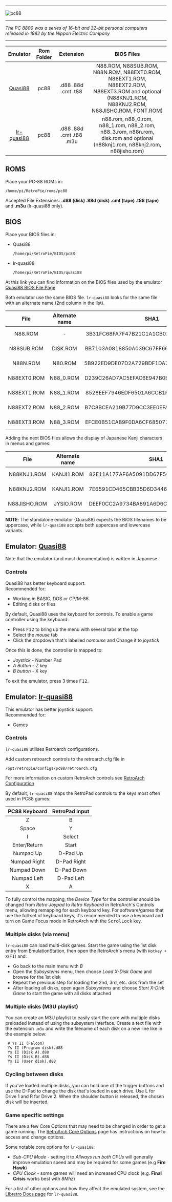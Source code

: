 ***
![pc88](https://user-images.githubusercontent.com/22881403/28556421-e25cde4e-70cb-11e7-9d82-39143d32bf2c.png)
***
_The PC 8800 was a series of 16-bit and 32-bit personal computers released in 1982 by the Nippon Electric Company_
***

| Emulator | Rom Folder | Extension | BIOS Files |
| :---: | :---: | :---: | :---: |
| [Quasi88](https://www.eonet.ne.jp/~showtime/quasi88/) | pc88  | .d88 .88d .cmt .t88 | N88.ROM, N88SUB.ROM, N88N.ROM, N88EXT0.ROM, N88EXT1.ROM, N88EXT2.ROM, N88EXT3.ROM and optional (N88KNJ1.ROM, N88KNJ2.ROM, N88JISHO.ROM, FONT.ROM) |
| [lr-quasi88](https://github.com/libretro/quasi88-libretro) | pc88 | .d88 .88d .cmt .t88 .m3u | n88.rom, n88_0.rom, n88_1.rom, n88_2.rom, n88_3.rom, n88n.rom, disk.rom and optional (n88knj1.rom, n88knj2.rom, n88jisho.rom) |


## ROMS

Place your PC-88 ROMs in:
```
/home/pi/RetroPie/roms/pc88
```

Accepted File Extensions: **.d88 (disk) .88d (disk) .cmt (tape) .t88 (tape)** and **.m3u** (lr-quasi88 only).

## BIOS

Place your BIOS files in:

* Quasi88
    ````
    /home/pi/RetroPie/BIOS/pc88
    ````
* lr-quasi88 
    ````
    /home/pi/RetroPie/BIOS/quasi88
    ````

At this link you can find information on the BIOS files used by the emulator
[Quasi88 BIOS File Page](https://translate.google.com/translate?sl=auto&tl=en&js=y&prev=_t&ie=UTF-8&u=https%3A%2F%2Fwww.eonet.ne.jp%2F~showtime%2Fquasi88%2Fmemo%2From.html&edit-text=)

Both emulator use the same BIOS file. `lr-quasi88` looks for the same file with an alternate name (2nd column in the list).
 
| File | Alternate name | SHA1 | CRC32 | Size |
| :--: | :--: |:--: | :--: | :--: |
| N88.ROM     | - |  3B31FC68FA7F47B21C1A1CB027B86B9E87AFBFFF | A0FC0473 | 32 KB |
| N88SUB.ROM  | DISK.ROM | BB7103A0818850A039C67FF666A31CE49A8D516F | 2158D307 | 2 KB |
| N88N.ROM    | N80.ROM | 5B922ED9DE07D2A729BDF1DA7B57C50DDF08809A | 27E1857D | 32 KB |
| N88EXT0.ROM | N88_0.ROM | D239C26AD7AC5EFAC6E947B0E9549B1534AA970D | 710A63EC | 8 KB |
| N88EXT1.ROM | N88_1.ROM | 8528EEF7946EDF6501A6CCB1F416B60C64EFAC7C | C0BD2AA6 | 8 KB |
| N88EXT2.ROM | N88_2.ROM | B7C8BCEA219B77D9CC3EE0EFAFE343CC307425D1 | AF2B6EFA | 8 KB |
| N88EXT3.ROM | N88_3.ROM | EFCE0B51CAB9F0DA6CF68507757F1245A2867A72 | 7713C519 | 8 KB |

Adding the next BIOS files allows the display of Japanese Kanji characters in menus and games:

| File | Alternate name | SHA1 | CRC32 | Size |
| :--: | :--: | :--: | :--: | :--: |
| N88KNJ1.ROM | KANJI1.ROM | 82E11A177AF6A5091DD67F50A2F4BAFDA84D6556 | 6178BD43 | 128 KB |
| N88KNJ2.ROM | KANJI1.ROM | 7E6591CD465CBB35D6D3446C5A83B46D30FAFE95 | 154803CC | 128 KB |
| N88JISHO.ROM | JYSIO.ROM | DEEF0CC2A9734BA891A6D6C022AA70FFC66F783E | BD6EB062 | 512 KB | 


**NOTE**: The standalone emulator (Quasi88) expects the BIOS filenames to be uppercase, while `lr-quasi88` accepts both uppercase and lowercase variants.

## Emulator: [Quasi88](https://www.eonet.ne.jp/~showtime/quasi88/)

Note that the emulator (and most documentation) is written in Japanese.

### Controls
Quasi88 has better keyboard support.   
Recommended for:

 - Working in BASIC, DOS or CP/M-86
 - Editing disks or files

By default, Quasi88 uses the keyboard for controls. To enable a game controller using the keyboard:
 
* Press <kbd>F12</kbd> to bring up the menu with several tabs at the top
* Select the _mouse_ tab
* Click the dropdown that's labelled _nomouse_ and Change it to _joystick_

Once this is done, the controller is mapped to:

* _Joystick_ - Number Pad
* _A Button_ - Z key
* _B button_ - X key

To exit the emulator, press 3 times <kbd>F12</kbd>. 

## Emulator: [lr-quasi88](https://github.com/libretro/quasi88-libretro)

This emulator has better joystick support.   
Recommended for:
 
- Games 

### Controls

`lr-quasi88` utilises Retroarch configurations.

Add custom retroarch controls to the retroarch.cfg file in
```shell
/opt/retropie/configs/pc88/retroarch.cfg
```
For more information on custom RetroArch controls see [RetroArch Configuration](RetroArch-Configuration)

By default, `lr-quasi88` maps the RetroPad controls to the keys most often used in PC88 games:

| PC88 Keyboard | RetroPad input |
| :--: | :--: |
| Z | B  |
| Space | Y |
| I | Select |
| Enter/Return | Start |
| Numpad Up | D-Pad Up |
| Numpad Right | D-Pad Right |
| Numpad Down | D-Pad Down |
| Numpad Left | D-Pad Left |
| X | A |

To fully control the mapping, the _Device Type_ for the controller should be changed from _Retro Joypad_ to _Retro Keyboard_ in RetroArch's Controls menu, allowing remapping for each keyboard key. For software/games that use the full set of keyboard keys, it's recommended to use a keyboard and turn on Game Focus mode in RetroArch with the <kbd>ScrolLock</kbd> key.

### Multiple disks (via menu)

`lr-quasi88` can load multi-disk games. Start the game using the 1st disk entry from EmulationStation, then open the RetroArch's menu (with `Hotkey + X`/<kbd>F1</kbd>) and:

* Go back to the main menu with _B_
* Open the _Subsystems_ menu, then choose _Load X-Disk Game_ and browse for the 1st disk
* Repeat the previous step for loading the 2nd, 3rd, etc. disk from the set
* After loading all disks, open again _Subsystems_ and choose _Start X-Disk Game_ to start the game with all disks attached

### Multiple disks (M3U playlist)
 You can create an M3U playlist to easily start the core with multiple disks preloaded instead of using the subsystem interface. Create a text file with the extension `.m3u` and write the filename of each disk on a new line like in the example below:
 
````
 # Ys II (Falcom)
 Ys II (Program disk).d88
 Ys II (Disk A).d88
 Ys II (Disk B).d88
 Ys II (User disk).d88
````

### Cycling between disks
If you've loaded multiple disks, you can hold one of the trigger buttons and use the D-Pad to change the disk that's loaded in each drive. Use L for Drive 1 and R for Drive 2. When the shoulder button is released, the chosen disk will be inserted.


### Game specific settings

There are a few Core Options that may need to be changed in order to get a game running. The [RetroArch Core Options](RetroArch-Core-Options) page has instructions on how to access and change options.

Some notable core options for `lr-quasi88`: 

* _Sub-CPU Mode_ - setting it to _Allways run both CPUs_ will generally improve emulation speed and may be required for some games (e.g **Fire Hawk**)
* _CPU Clock_ - some games will need an increased CPU clock (e.g. **Final Crisis** works best with _8Mhz_)

For a list of other options and how they affect the emulated system, see the [Libretro Docs page](https://docs.libretro.com/library/quasi88/#core-options) for `lr-quasi88`.
